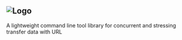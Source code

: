 ![Logo](https://iili.io/JjCxoB.png)
---
A lightweight command line tool library for concurrent and stressing transfer data with URL
